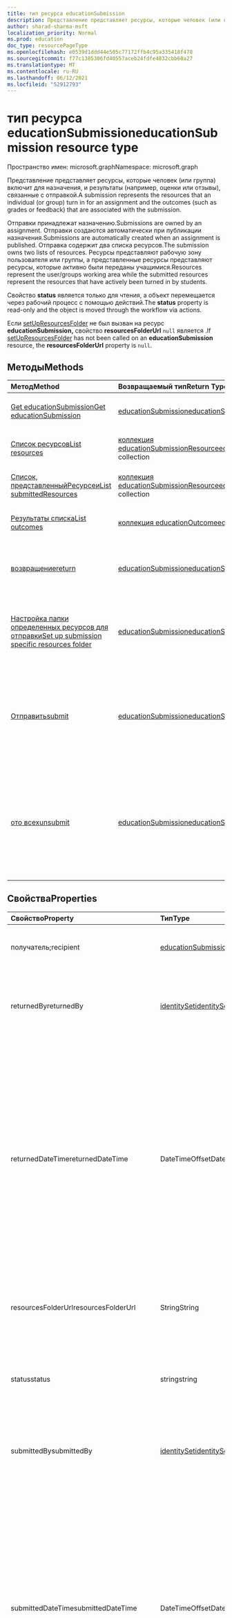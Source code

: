 ```yaml
---
title: тип ресурса educationSubmission
description: Представление представляет ресурсы, которые человек (или группа) включит для назначения, и результаты (например, оценки или отзывы), связанные с отправкой.
author: sharad-sharma-msft
localization_priority: Normal
ms.prod: education
doc_type: resourcePageType
ms.openlocfilehash: e0539d1ddd44e505c77172ffb4c95a335418f478
ms.sourcegitcommit: f77c1385306fd40557aceb24fdfe4832cbb60a27
ms.translationtype: MT
ms.contentlocale: ru-RU
ms.lasthandoff: 06/12/2021
ms.locfileid: "52912793"
---
```

# <a name="educationsubmission-resource-type"></a><span data-ttu-id="81def-103">тип ресурса educationSubmission</span><span class="sxs-lookup"><span data-stu-id="81def-103">educationSubmission resource type</span></span>

<span data-ttu-id="81def-104">Пространство имен: microsoft.graph</span><span class="sxs-lookup"><span data-stu-id="81def-104">Namespace: microsoft.graph</span></span>

<span data-ttu-id="81def-105">Представление представляет ресурсы, которые человек (или группа) включит для назначения, и результаты (например, оценки или отзывы), связанные с отправкой.</span><span class="sxs-lookup"><span data-stu-id="81def-105">A submission represents the resources that an individual (or group) turn in for an assignment and the outcomes (such as grades or feedback) that are associated with the submission.</span></span>

<span data-ttu-id="81def-106">Отправки принадлежат назначению.</span><span class="sxs-lookup"><span data-stu-id="81def-106">Submissions are owned by an assignment.</span></span> <span data-ttu-id="81def-107">Отправки создаются автоматически при публикации назначения.</span><span class="sxs-lookup"><span data-stu-id="81def-107">Submissions are automatically created when an assignment is published.</span></span> <span data-ttu-id="81def-108">Отправка содержит два списка ресурсов.</span><span class="sxs-lookup"><span data-stu-id="81def-108">The submission owns two lists of resources.</span></span> <span data-ttu-id="81def-109">Ресурсы представляют рабочую зону пользователя или группы, а представленные ресурсы представляют ресурсы, которые активно были переданы учащимися.</span><span class="sxs-lookup"><span data-stu-id="81def-109">Resources represent the user/groups working area while the submitted resources represent the resources that have actively been turned in by students.</span></span>  

<span data-ttu-id="81def-110">Свойство **status** является только для чтения, а объект перемещается через рабочий процесс с помощью действий.</span><span class="sxs-lookup"><span data-stu-id="81def-110">The **status** property is read-only and the object is moved through the workflow via actions.</span></span> 

<span data-ttu-id="81def-111">Если [setUpResourcesFolder](../api/educationsubmission-setupResourcesFolder.md) не был вызван на ресурс **educationSubmission,** свойство **resourcesFolderUrl** `null` является .</span><span class="sxs-lookup"><span data-stu-id="81def-111">If [setUpResourcesFolder](../api/educationsubmission-setupResourcesFolder.md) has not been called on an **educationSubmission** resource, the **resourcesFolderUrl** property is `null`.</span></span>

## <a name="methods"></a><span data-ttu-id="81def-112">Методы</span><span class="sxs-lookup"><span data-stu-id="81def-112">Methods</span></span>

| <span data-ttu-id="81def-113">Метод</span><span class="sxs-lookup"><span data-stu-id="81def-113">Method</span></span>           | <span data-ttu-id="81def-114">Возвращаемый тип</span><span class="sxs-lookup"><span data-stu-id="81def-114">Return Type</span></span>    |<span data-ttu-id="81def-115">Описание</span><span class="sxs-lookup"><span data-stu-id="81def-115">Description</span></span>|
|:---------------|:--------|:----------|
|[<span data-ttu-id="81def-116">Get educationSubmission</span><span class="sxs-lookup"><span data-stu-id="81def-116">Get educationSubmission</span></span>](../api/educationsubmission-get.md) | [<span data-ttu-id="81def-117">educationSubmission</span><span class="sxs-lookup"><span data-stu-id="81def-117">educationSubmission</span></span>](educationsubmission.md) |<span data-ttu-id="81def-118">Чтение свойств и связей объекта **educationSubmission.**</span><span class="sxs-lookup"><span data-stu-id="81def-118">Read properties and relationships of an **educationSubmission** object.</span></span>|
|[<span data-ttu-id="81def-119">Список ресурсов</span><span class="sxs-lookup"><span data-stu-id="81def-119">List resources</span></span>](../api/educationsubmission-list-resources.md) |<span data-ttu-id="81def-120">[коллекция educationSubmissionResource](educationsubmissionresource.md)</span><span class="sxs-lookup"><span data-stu-id="81def-120">[educationSubmissionResource](educationsubmissionresource.md) collection</span></span>| <span data-ttu-id="81def-121">Получите **коллекцию объектов educationSubmissionResource.**</span><span class="sxs-lookup"><span data-stu-id="81def-121">Get an **educationSubmissionResource** object collection.</span></span>|
|[<span data-ttu-id="81def-122">Список, представленныйРесурсеи</span><span class="sxs-lookup"><span data-stu-id="81def-122">List submittedResources</span></span>](../api/educationsubmission-list-submittedresources.md) |<span data-ttu-id="81def-123">[коллекция educationSubmissionResource](educationsubmissionresource.md)</span><span class="sxs-lookup"><span data-stu-id="81def-123">[educationSubmissionResource](educationsubmissionresource.md) collection</span></span>| <span data-ttu-id="81def-124">Получите **коллекцию объектов educationSubmissionResource.**</span><span class="sxs-lookup"><span data-stu-id="81def-124">Get an **educationSubmissionResource** object collection.</span></span>|
|[<span data-ttu-id="81def-125">Результаты списка</span><span class="sxs-lookup"><span data-stu-id="81def-125">List outcomes</span></span>](../api/educationsubmission-list-outcomes.md) |<span data-ttu-id="81def-126">[коллекция educationOutcome](educationoutcome.md)</span><span class="sxs-lookup"><span data-stu-id="81def-126">[educationOutcome](educationoutcome.md) collection</span></span>| <span data-ttu-id="81def-127">Получите **коллекцию объектов educationOutcome.**</span><span class="sxs-lookup"><span data-stu-id="81def-127">Get an **educationOutcome** object collection.</span></span>|
|[<span data-ttu-id="81def-128">возвращение</span><span class="sxs-lookup"><span data-stu-id="81def-128">return</span></span>](../api/educationsubmission-return.md)|[<span data-ttu-id="81def-129">educationSubmission</span><span class="sxs-lookup"><span data-stu-id="81def-129">educationSubmission</span></span>](educationsubmission.md)|<span data-ttu-id="81def-130">Учитель использует возврат, чтобы указать, что оценки/отзывы могут быть показаны учащемуся.</span><span class="sxs-lookup"><span data-stu-id="81def-130">A teacher uses return to indicate that the grades/feedback can be shown to the student.</span></span>|
|[<span data-ttu-id="81def-131">Настройка папки определенных ресурсов для отправки</span><span class="sxs-lookup"><span data-stu-id="81def-131">Set up submission specific resources folder</span></span>](../api/educationsubmission-setupResourcesFolder.md) |[<span data-ttu-id="81def-132">educationSubmission</span><span class="sxs-lookup"><span data-stu-id="81def-132">educationSubmission</span></span>](educationsubmission.md) | <span data-ttu-id="81def-133">Создайте SharePoint папку (в заранее определенном расположении) для отправки файлов в качестве ресурсов отправки.</span><span class="sxs-lookup"><span data-stu-id="81def-133">Create a SharePoint folder (under pre-defined location) to upload files as submission resources.</span></span> |
|[<span data-ttu-id="81def-134">Отправить</span><span class="sxs-lookup"><span data-stu-id="81def-134">submit</span></span>](../api/educationsubmission-submit.md)|[<span data-ttu-id="81def-135">educationSubmission</span><span class="sxs-lookup"><span data-stu-id="81def-135">educationSubmission</span></span>](educationsubmission.md)|<span data-ttu-id="81def-136">Студент использует отправку для выполнения задания.</span><span class="sxs-lookup"><span data-stu-id="81def-136">A student uses submit to turn in the assignment.</span></span> <span data-ttu-id="81def-137">Это скопирует ресурсы в **папку submittedResources** для классификации и обновляет состояние.</span><span class="sxs-lookup"><span data-stu-id="81def-137">This will copy the resources into the **submittedResources** folder for grading and updates the status.</span></span>|
|[<span data-ttu-id="81def-138">ото всех</span><span class="sxs-lookup"><span data-stu-id="81def-138">unsubmit</span></span>](../api/educationsubmission-unsubmit.md)|[<span data-ttu-id="81def-139">educationSubmission</span><span class="sxs-lookup"><span data-stu-id="81def-139">educationSubmission</span></span>](educationsubmission.md)|<span data-ttu-id="81def-140">Студент использует отгрузку, чтобы переместить состояние отправки из отправленной в рабочую.</span><span class="sxs-lookup"><span data-stu-id="81def-140">A student uses the unsubmit to move the state of the submission from submitted back to working.</span></span> <span data-ttu-id="81def-141">Это скопирует ресурсы в **папку workingResources** для классификации и обновляет состояние.</span><span class="sxs-lookup"><span data-stu-id="81def-141">This will copy the resources into the **workingResources** folder for grading and updates the status.</span></span>|

## <a name="properties"></a><span data-ttu-id="81def-142">Свойства</span><span class="sxs-lookup"><span data-stu-id="81def-142">Properties</span></span>
| <span data-ttu-id="81def-143">Свойство</span><span class="sxs-lookup"><span data-stu-id="81def-143">Property</span></span>     | <span data-ttu-id="81def-144">Тип</span><span class="sxs-lookup"><span data-stu-id="81def-144">Type</span></span>   |<span data-ttu-id="81def-145">Описание</span><span class="sxs-lookup"><span data-stu-id="81def-145">Description</span></span>|
|:---------------|:--------|:----------|
|<span data-ttu-id="81def-146">получатель;</span><span class="sxs-lookup"><span data-stu-id="81def-146">recipient</span></span>|[<span data-ttu-id="81def-147">educationSubmissionRecipient</span><span class="sxs-lookup"><span data-stu-id="81def-147">educationSubmissionRecipient</span></span>](educationsubmissionrecipient.md)|<span data-ttu-id="81def-148">Кто этому представлению назначено.</span><span class="sxs-lookup"><span data-stu-id="81def-148">Who this submission is assigned to.</span></span>|
|<span data-ttu-id="81def-149">returnedBy</span><span class="sxs-lookup"><span data-stu-id="81def-149">returnedBy</span></span>|[<span data-ttu-id="81def-150">identitySet</span><span class="sxs-lookup"><span data-stu-id="81def-150">identitySet</span></span>](identityset.md)|<span data-ttu-id="81def-151">Пользователь, переместивший состояние этой отправки в возвращенный.</span><span class="sxs-lookup"><span data-stu-id="81def-151">User who moved the status of this submission to returned.</span></span>|
|<span data-ttu-id="81def-152">returnedDateTime</span><span class="sxs-lookup"><span data-stu-id="81def-152">returnedDateTime</span></span>|<span data-ttu-id="81def-153">DateTimeOffset</span><span class="sxs-lookup"><span data-stu-id="81def-153">DateTimeOffset</span></span>|<span data-ttu-id="81def-154">Момент, когда отправка была возвращена.</span><span class="sxs-lookup"><span data-stu-id="81def-154">Moment in time when the submission was returned.</span></span> <span data-ttu-id="81def-155">Тип Timestamp представляет сведения о времени и дате с использованием формата ISO 8601 (всегда применяется формат UTC).</span><span class="sxs-lookup"><span data-stu-id="81def-155">The Timestamp type represents date and time information using ISO 8601 format and is always in UTC time.</span></span> <span data-ttu-id="81def-156">Например, значение полуночи 1 января 2014 г. в формате UTC: `2014-01-01T00:00:00Z`.</span><span class="sxs-lookup"><span data-stu-id="81def-156">For example, midnight UTC on Jan 1, 2014 is `2014-01-01T00:00:00Z`</span></span>|
|<span data-ttu-id="81def-157">resourcesFolderUrl</span><span class="sxs-lookup"><span data-stu-id="81def-157">resourcesFolderUrl</span></span>|<span data-ttu-id="81def-158">String</span><span class="sxs-lookup"><span data-stu-id="81def-158">String</span></span>|<span data-ttu-id="81def-159">Папка, в которой необходимо хранить все ресурсы файла для этой отправки.</span><span class="sxs-lookup"><span data-stu-id="81def-159">Folder where all file resources for this submission need to be stored.</span></span>|
|<span data-ttu-id="81def-160">status</span><span class="sxs-lookup"><span data-stu-id="81def-160">status</span></span>|<span data-ttu-id="81def-161">string</span><span class="sxs-lookup"><span data-stu-id="81def-161">string</span></span>| <span data-ttu-id="81def-162">Только для чтения.</span><span class="sxs-lookup"><span data-stu-id="81def-162">Read-Only.</span></span> <span data-ttu-id="81def-163">Возможные значения: `working`, `submitted`, `released`, `returned`.</span><span class="sxs-lookup"><span data-stu-id="81def-163">Possible values are: `working`, `submitted`, `released`, `returned`.</span></span>|
|<span data-ttu-id="81def-164">submittedBy</span><span class="sxs-lookup"><span data-stu-id="81def-164">submittedBy</span></span>|[<span data-ttu-id="81def-165">identitySet</span><span class="sxs-lookup"><span data-stu-id="81def-165">identitySet</span></span>](identityset.md)|<span data-ttu-id="81def-166">Пользователь, переместивший ресурс в состояние отправленного.</span><span class="sxs-lookup"><span data-stu-id="81def-166">User who moved the resource into the submitted state.</span></span>|
|<span data-ttu-id="81def-167">submittedDateTime</span><span class="sxs-lookup"><span data-stu-id="81def-167">submittedDateTime</span></span>|<span data-ttu-id="81def-168">DateTimeOffset</span><span class="sxs-lookup"><span data-stu-id="81def-168">DateTimeOffset</span></span>|<span data-ttu-id="81def-169">Момент времени, когда отправка была перенесена в состояние отправленного.</span><span class="sxs-lookup"><span data-stu-id="81def-169">Moment in time when the submission was moved into the submitted state.</span></span> <span data-ttu-id="81def-170">Тип Timestamp представляет сведения о времени и дате с использованием формата ISO 8601 (всегда применяется формат UTC).</span><span class="sxs-lookup"><span data-stu-id="81def-170">The Timestamp type represents date and time information using ISO 8601 format and is always in UTC time.</span></span> <span data-ttu-id="81def-171">Например, значение полуночи 1 января 2014 г. в формате UTC: `2014-01-01T00:00:00Z`.</span><span class="sxs-lookup"><span data-stu-id="81def-171">For example, midnight UTC on Jan 1, 2014 is `2014-01-01T00:00:00Z`</span></span>|
|<span data-ttu-id="81def-172">unsubmittedBy</span><span class="sxs-lookup"><span data-stu-id="81def-172">unsubmittedBy</span></span>|[<span data-ttu-id="81def-173">identitySet</span><span class="sxs-lookup"><span data-stu-id="81def-173">identitySet</span></span>](identityset.md)|<span data-ttu-id="81def-174">Пользователь, переместивший ресурс из отправленного в рабочее состояние.</span><span class="sxs-lookup"><span data-stu-id="81def-174">User who moved the resource from submitted into the working state.</span></span>|
|<span data-ttu-id="81def-175">unsubmittedDateTime</span><span class="sxs-lookup"><span data-stu-id="81def-175">unsubmittedDateTime</span></span>|<span data-ttu-id="81def-176">DateTimeOffset</span><span class="sxs-lookup"><span data-stu-id="81def-176">DateTimeOffset</span></span>|<span data-ttu-id="81def-177">Момент времени, когда отправка была перенесена из представленного в рабочее состояние.</span><span class="sxs-lookup"><span data-stu-id="81def-177">Moment in time when the submission was moved from submitted into the working state.</span></span> <span data-ttu-id="81def-178">Тип Timestamp представляет сведения о времени и дате с использованием формата ISO 8601 (всегда применяется формат UTC).</span><span class="sxs-lookup"><span data-stu-id="81def-178">The Timestamp type represents date and time information using ISO 8601 format and is always in UTC time.</span></span> <span data-ttu-id="81def-179">Например, значение полуночи 1 января 2014 г. в формате UTC: `2014-01-01T00:00:00Z`.</span><span class="sxs-lookup"><span data-stu-id="81def-179">For example, midnight UTC on Jan 1, 2014 is `2014-01-01T00:00:00Z`</span></span>|

## <a name="relationships"></a><span data-ttu-id="81def-180">Связи</span><span class="sxs-lookup"><span data-stu-id="81def-180">Relationships</span></span>
| <span data-ttu-id="81def-181">Связь</span><span class="sxs-lookup"><span data-stu-id="81def-181">Relationship</span></span> | <span data-ttu-id="81def-182">Тип</span><span class="sxs-lookup"><span data-stu-id="81def-182">Type</span></span>   |<span data-ttu-id="81def-183">Описание</span><span class="sxs-lookup"><span data-stu-id="81def-183">Description</span></span>|
|:---------------|:--------|:----------|
|<span data-ttu-id="81def-184">resources</span><span class="sxs-lookup"><span data-stu-id="81def-184">resources</span></span>|<span data-ttu-id="81def-185">[коллекция educationSubmissionResource](educationsubmissionresource.md)</span><span class="sxs-lookup"><span data-stu-id="81def-185">[educationSubmissionResource](educationsubmissionresource.md) collection</span></span>| <span data-ttu-id="81def-186">Допускается значение null.</span><span class="sxs-lookup"><span data-stu-id="81def-186">Nullable.</span></span>|
|<span data-ttu-id="81def-187">submittedResources</span><span class="sxs-lookup"><span data-stu-id="81def-187">submittedResources</span></span>|<span data-ttu-id="81def-188">[коллекция educationSubmissionResource](educationsubmissionresource.md)</span><span class="sxs-lookup"><span data-stu-id="81def-188">[educationSubmissionResource](educationsubmissionresource.md) collection</span></span>| <span data-ttu-id="81def-p108">Только для чтения. Допускается значение null.</span><span class="sxs-lookup"><span data-stu-id="81def-p108">Read-only. Nullable.</span></span>|
|<span data-ttu-id="81def-191">результаты</span><span class="sxs-lookup"><span data-stu-id="81def-191">outcomes</span></span>|<span data-ttu-id="81def-192">[коллекция educationOutcome.](educationOutcome.md)</span><span class="sxs-lookup"><span data-stu-id="81def-192">[educationOutcome](educationOutcome.md) collection.</span></span> <span data-ttu-id="81def-193">Содержит сведения о оценках, отзывах и/или рубриках, которые преподаватель назначает этому представлению.</span><span class="sxs-lookup"><span data-stu-id="81def-193">Holds grades, feedback and/or rubrics information the teacher assigns to this submission</span></span>|<span data-ttu-id="81def-194">Read-Write.</span><span class="sxs-lookup"><span data-stu-id="81def-194">Read-Write.</span></span> <span data-ttu-id="81def-195">Допускается значение null.</span><span class="sxs-lookup"><span data-stu-id="81def-195">Nullable.</span></span>|

## <a name="json-representation"></a><span data-ttu-id="81def-196">Представление JSON</span><span class="sxs-lookup"><span data-stu-id="81def-196">JSON representation</span></span>

<span data-ttu-id="81def-197">Ниже указано представление ресурса в формате JSON.</span><span class="sxs-lookup"><span data-stu-id="81def-197">The following is a JSON representation of the resource.</span></span>

<!-- {
  "blockType": "resource",
  "keyProperty": "id",
  "optionalProperties": [

  ],
  "@odata.type": "microsoft.graph.educationSubmission"
}-->

```json
{
    "id":"String (identifier)",
    "recipient":{"@odata.type":"microsoft.graph.educationSubmissionRecipient"},
    "returnedBy":{"@odata.type":"microsoft.graph.identitySet"},
    "returnedDateTime":"String (timestamp)",
    "resourcesFolderUrl":"String",
    "status":"string",
    "submittedBy":{"@odata.type":"microsoft.graph.identitySet"},
    "submittedDateTime":"String (timestamp)",
    "unsubmittedBy":{"@odata.type":"microsoft.graph.identitySet"},
    "unsubmittedDateTime":"String (timestamp)"
}
```

<!-- uuid: 8fcb5dbc-d5aa-4681-8e31-b001d5168d79
2015-10-25 14:57:30 UTC -->
<!--
{
  "type": "#page.annotation",
  "description": "educationSubmission resource",
  "keywords": "",
  "section": "documentation",
  "tocPath": "",
  "suppressions": []
}
-->


